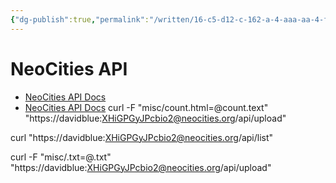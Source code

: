 ```yaml
---
{"dg-publish":true,"permalink":"/written/16-c5-d12-c-162-a-4-aaa-aa-4-f-689-dc-7057-b1-e/","dgHomeLink":true,"dgPassFrontmatter":false}
---
```


# NeoCities API
- [NeoCities API Docs]([Neocities](https://neocities.org/api))
- [NeoCities API Docs](drafts://open?uuid=D2811460-2E65-4EA8-AC64-BD400F129951)
curl -F "misc/count.html=@count.text" "https://davidblue:XHiGPGyJPcbio2@neocities.org/api/upload"

curl "https://davidblue:XHiGPGyJPcbio2@neocities.org/api/list"

curl -F "misc/.txt=@.txt" "https://davidblue:XHiGPGyJPcbio2@neocities.org/api/upload"